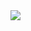 <img src="https://capsule-render.vercel.app/api?type=waving!&color=auto&height=150&section=header&text=GeonDori%20Github&fontSize=90" />
